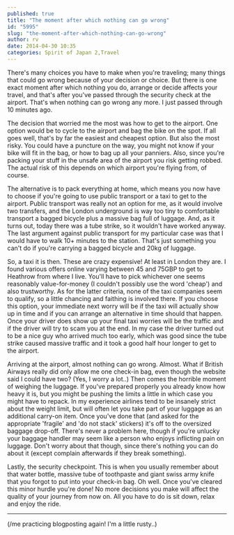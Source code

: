 ```yaml
---
published: true
title: "The moment after which nothing can go wrong"
id: "5995"
slug: "the-moment-after-which-nothing-can-go-wrong"
author: rv
date: 2014-04-30 10:35
categories: Spirit of Japan 2,Travel
---
```

There's many choices you have to make when you're traveling; many things that could go wrong because of your decision or choice. But there is one exact moment after which nothing you do, arrange or decide affects your travel, and that's after you've passed through the security check at the airport. That's when nothing can go wrong any more. I just passed through 10 minutes ago.

The decision that worried me the most was how to get to the airport. One option would be to cycle to the airport and bag the bike on the spot. If all goes well, that's by far the easiest and cheapest option. But also the most risky. You could have a puncture on the way, you might not know if your bike will fit in the bag, or how to bag up all your panniers. Also, since you're packing your stuff in the unsafe area of the airport you risk getting robbed. The actual risk of this depends on which airport you're flying from, of course.

The alternative is to pack everything at home, which means you now have to choose if you're going to use public transport or a taxi to get to the airport. Public transport was really not an option for me, as it would involve two transfers, and the London underground is way too tiny to comfortable transport a bagged bicycle plus a massive bag full of luggage. And, as it turns out, today there was a tube strike, so it wouldn't have worked anyway. The last argument against public transport for my particular case was that I would have to walk 10+ minutes to the station. That's just something you can't do if you're carrying a bagged bicycle and 20kg of luggage.

So, a taxi it is then. These are crazy expensive! At least in London they are. I found various offers online varying between 45 and 75GBP to get to Heathrow from where I live. You'll have to pick whichever one seems reasonably value-for-money (I couldn't possibly use the word 'cheap') and also trustworthy. As for the latter criteria, none of the taxi companies seem to qualify, so a little chancing and faithing is involved there. If you choose this option, your immediate next worry will be if the taxi will actually show up in time and if you can arrange an alternative in time should that happen. Once your driver does show up your final taxi worries will be the traffic and if the driver will try to scam you at the end. In my case the driver turned out to be a nice guy who arrived much too early, which was good since the tube strike caused massive traffic and it took a good half hour longer to get to the airport.

Arriving at the airport, almost nothing can go wrong. Almost. What if British Airways really did only allow me one check-in bag, even though the website said I could have two? (Yes, I worry a lot..) Then comes the horrible moment of weighing the luggage. If you've prepared properly you already know how heavy it is, but you might be pushing the limits a little in which case you might have to repack. In my experience airlines tend to be insanely strict about the weight limit, but will often let you take part of your luggage as an additional carry-on item. Once you've done that (and asked for the appropriate 'fragile' and 'do not stack' stickers) it's off to the oversized baggage drop-off. There's never a problem here, though if you're unlucky your baggage handler may seem like a person who enjoys inflicting pain on luggage. Don't worry about that though, since there's nothing you can do about it (except complain afterwards if they break something).

Lastly, the security checkpoint. This is when you usually remember about that water bottle, massive tube of toothpaste and giant swiss army knife that you forgot to put into your check-in bag. Oh well. Once you've cleared this minor hurdle you're done! No more decisions you make will affect the quality of your journey from now on. All you have to do is sit down, relax and enjoy the ride.

------------------

(/me practicing blogposting again! I'm a little rusty..)